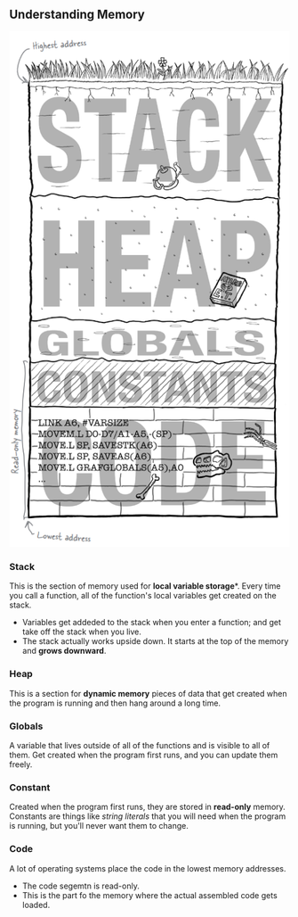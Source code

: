 ## Understanding Memory

![Memory Memorizer - p80](./how-to/images/memory_detail.png)

### Stack

This is the section of memory used for **local variable storage***.  Every time you call a function, all of the function's local variables get created on the stack.  
- Variables get addeded to the stack when you enter a function; and get take off the stack when you live.
- The stack actually works upside down. It starts at the top of the memory and **grows downward**.

### Heap

This is a section for **dynamic memory** pieces of data that get created when the program is running and then hang around a long time.

### Globals

A variable that lives outside of all of the functions and is visible to all of them.  Get created when the program first runs, and you can update them freely.

### Constant

Created when the program first runs, they are stored in **read-only** memory.  Constants are things like *string literals* that you will need when the program is running, but you'll never want them to change.

### Code

A lot of operating systems place the code in the lowest memory addresses.
- The code segemtn is read-only.
- This is the part fo the memory where the actual assembled code gets loaded.